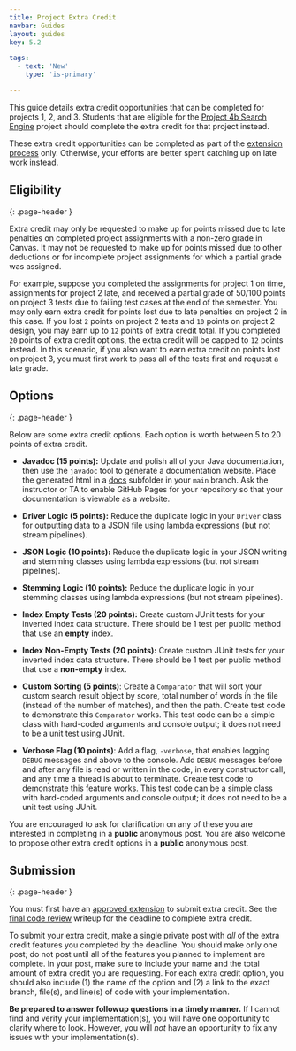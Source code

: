 ```yaml
---
title: Project Extra Credit
navbar: Guides
layout: guides
key: 5.2

tags:
  - text: 'New'
    type: 'is-primary'

---
```


This guide details extra credit opportunities that can be completed for projects 1, 2, and 3. Students that are eligible for the [Project 4b Search Engine](project-4b.html) project should complete the extra credit for that project instead.

These extra credit opportunities can be completed as part of the [extension process](final-review.html#extensions) only. Otherwise, your efforts are better spent catching up on late work instead.

## Eligibility
{: .page-header }

Extra credit may only be requested to make up for points missed due to late penalties on completed project assignments with a non-zero grade in Canvas. It may not be requested to make up for points missed due to other deductions or for incomplete project assignments for which a partial grade was assigned.

For example, suppose you completed the assignments for project 1 on time, assignments for project 2 late, and received a partial grade of 50/100 points on project 3 tests due to failing test cases at the end of the semester. You may only earn extra credit for points lost due to late penalties on project 2 in this case. If you lost `2` points on project 2 tests and `10` points on project 2 design, you may earn up to `12` points of extra credit total. If you completed `20` points of extra credit options, the extra credit will be capped to `12` points instead. In this scenario, if you also want to earn extra credit on points lost on project 3, you must first work to pass all of the tests first and request a late grade.

## Options
{: .page-header }

Below are some extra credit options. Each option is worth between 5 to 20 points of extra credit.

  - **Javadoc (15 points):** Update and polish all of your Java documentation, then use the `javadoc` tool to generate a documentation website. Place the generated html in a [docs](https://github.blog/2016-08-22-publish-your-project-documentation-with-github-pages/) subfolder in your `main` branch. Ask the instructor or TA to enable GitHub Pages for your repository so that your documentation is viewable as a website.

  - **Driver Logic (5 points):** Reduce the duplicate logic in your `Driver` class for outputting data to a JSON file using lambda expressions (but not stream pipelines).

  - **JSON Logic (10 points):** Reduce the duplicate logic in your JSON writing and stemming classes using lambda expressions (but not stream pipelines).

  - **Stemming Logic (10 points):** Reduce the duplicate logic in your stemming classes using lambda expressions (but not stream pipelines).

  - **Index Empty Tests (20 points):** Create custom JUnit tests for your inverted index data structure. There should be 1 test per public method that use an **empty** index.

  - **Index Non-Empty Tests (20 points):** Create custom JUnit tests for your inverted index data structure. There should be 1 test per public method that use a **non-empty** index.

  - **Custom Sorting (5 points)**: Create a `Comparator` that will sort your custom search result object by score, total number of words in the file (instead of the number of matches), and then the path. Create test code to demonstrate this `Comparator` works. This test code can be a simple class with hard-coded arguments and console output; it does not need to be a unit test using JUnit.

  - **Verbose Flag  (10 points)**: Add a flag, `-verbose`, that enables logging `DEBUG` messages and above to the console. Add `DEBUG` messages before and after any file is read or written in the code, in every constructor call, and any time a thread is about to terminate. Create test code to demonstrate this feature works. This test code can be a simple class with hard-coded arguments and console output; it does not need to be a unit test using JUnit.

You are encouraged to ask for clarification on any of these you are interested in completing in a **public** anonymous post. You are also welcome to propose other extra credit options  in a **public** anonymous post.

## Submission
{: .page-header }

You must first have an [approved extension](final-review.html#extensions) to submit extra credit. See the [final code review](final-review.html#extensions) writeup for the deadline to complete extra credit.

To submit your extra credit, make a single private post with *all* of the extra credit features you completed by the deadline. You should make only one post; do not post until all of the features you planned to implement are complete. In your post, make sure to include your name and the total amount of extra credit you are requesting. For each extra credit option, you should also include (1) the name of the option and (2) a link to the exact branch, file(s), and line(s) of code with your implementation.

**Be prepared to answer followup questions in a timely manner.** If I cannot find and verify your implementation(s), you will have one opportunity to clarify where to look. However, you will *not* have an opportunity to fix any issues with your implementation(s).
